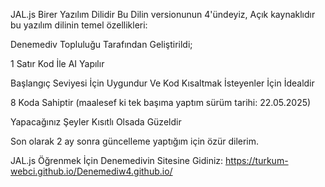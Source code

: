 JAL.js Birer Yazılım Dilidir Bu Dilin versionunun 4'ündeyiz, Açık kaynaklıdır bu yazılım dilinin temel özellikleri:

Denemediv Topluluğu Tarafından Geliştirildi;

1 Satır Kod İle AI Yapılır

Başlangıç Seviyesi İçin Uygundur Ve Kod Kısaltmak İsteyenler İçin İdealdir

8 Koda Sahiptir (maalesef ki tek başıma yaptım sürüm tarihi: 22.05.2025)

Yapacağınız Şeyler Kısıtlı Olsada Güzeldir

Son olarak 2 ay sonra güncelleme yaptığım için özür dilerim.

JAL.js Öğrenmek İçin Denemedivin Sitesine Gidiniz: https://turkum-webci.github.io/Denemediw4.github.io/
